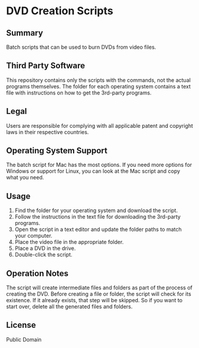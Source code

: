 # DVD Creation Scripts #

## Summary ##

Batch scripts that can be used to burn DVDs from video files.

## Third Party Software ##

This repository contains only the scripts with the commands, not the actual programs themselves. The folder for each operating system contains a text file with instructions on how to get the 3rd-party programs.

## Legal ##

Users are responsible for complying with all applicable patent and copyright laws in their respective countries.

## Operating System Support ##

The batch script for Mac has the most options.
If you need more options for Windows or support for Linux, you can look at the Mac script and copy what you need.

## Usage ##

1. Find the folder for your operating system and download the script.
2. Follow the instructions in the text file for downloading the 3rd-party programs.
3. Open the script in a text editor and update the folder paths to match your computer.
3. Place the video file in the appropriate folder.
4. Place a DVD in the drive.
5. Double-click the script.

## Operation Notes ##

The script will create intermediate files and folders as part of the process of creating the DVD. Before creating a file or folder, the script will check for its existence. If it already exists, that step will be skipped. So if you want to start over, delete all the generated files and folders.

## License ##

Public Domain